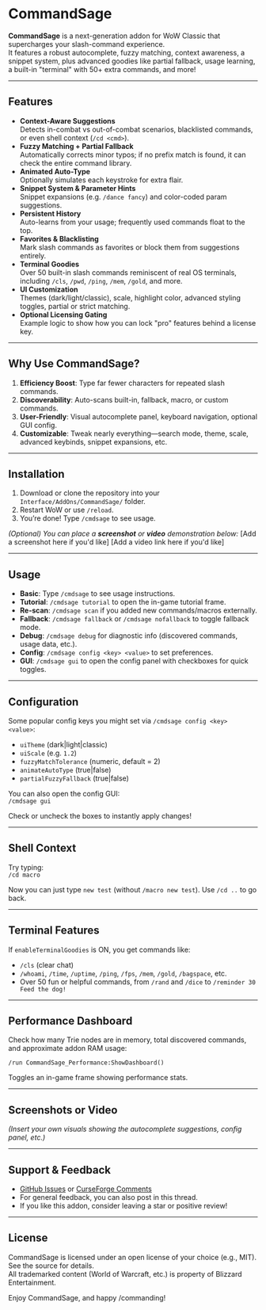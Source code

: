 # CommandSage

**CommandSage** is a next-generation addon for WoW Classic that supercharges your slash-command experience.  
It features a robust autocomplete, fuzzy matching, context awareness, a snippet system, plus advanced goodies like partial fallback, usage learning, a built-in "terminal" with 50+ extra commands, and more!

---
## **Features**

- **Context-Aware Suggestions**  
  Detects in-combat vs out-of-combat scenarios, blacklisted commands, or even shell context (`/cd <cmd>`).
- **Fuzzy Matching + Partial Fallback**  
  Automatically corrects minor typos; if no prefix match is found, it can check the entire command library.
- **Animated Auto-Type**  
  Optionally simulates each keystroke for extra flair.
- **Snippet System & Parameter Hints**  
  Snippet expansions (e.g. `/dance fancy`) and color-coded param suggestions.
- **Persistent History**  
  Auto-learns from your usage; frequently used commands float to the top.
- **Favorites & Blacklisting**  
  Mark slash commands as favorites or block them from suggestions entirely.
- **Terminal Goodies**  
  Over 50 built-in slash commands reminiscent of real OS terminals, including `/cls`, `/pwd`, `/ping`, `/mem`, `/gold`, and more.
- **UI Customization**  
  Themes (dark/light/classic), scale, highlight color, advanced styling toggles, partial or strict matching.
- **Optional Licensing Gating**  
  Example logic to show how you can lock "pro" features behind a license key.

---
## **Why Use CommandSage?**

1. **Efficiency Boost**: Type far fewer characters for repeated slash commands.
2. **Discoverability**: Auto-scans built-in, fallback, macro, or custom commands.
3. **User-Friendly**: Visual autocomplete panel, keyboard navigation, optional GUI config.
4. **Customizable**: Tweak nearly everything—search mode, theme, scale, advanced keybinds, snippet expansions, etc.

---
## **Installation**

1. Download or clone the repository into your `Interface/AddOns/CommandSage/` folder.
2. Restart WoW or use `/reload`.
3. You’re done! Type `/cmdsage` to see usage.

*(Optional) You can place a **screenshot** or **video** demonstration below:*
[Add a screenshot here if you'd like] [Add a video link here if you'd like]


---
## **Usage**

- **Basic**: Type `/cmdsage` to see usage instructions.
- **Tutorial**: `/cmdsage tutorial` to open the in-game tutorial frame.
- **Re-scan**: `/cmdsage scan` if you added new commands/macros externally.
- **Fallback**: `/cmdsage fallback` or `/cmdsage nofallback` to toggle fallback mode.
- **Debug**: `/cmdsage debug` for diagnostic info (discovered commands, usage data, etc.).
- **Config**: `/cmdsage config <key> <value>` to set preferences.
- **GUI**: `/cmdsage gui` to open the config panel with checkboxes for quick toggles.

---
## **Configuration**

Some popular config keys you might set via `/cmdsage config <key> <value>`:
- `uiTheme` (dark|light|classic)
- `uiScale` (e.g. `1.2`)
- `fuzzyMatchTolerance` (numeric, default = 2)
- `animateAutoType` (true|false)
- `partialFuzzyFallback` (true|false)

You can also open the config GUI:  
`/cmdsage gui`

Check or uncheck the boxes to instantly apply changes!

---
## **Shell Context**

Try typing:  
`/cd macro`

Now you can just type `new test` (without `/macro new test`). Use `/cd ..` to go back.

---
## **Terminal Features**

If `enableTerminalGoodies` is ON, you get commands like:
- `/cls` (clear chat)
- `/whoami`, `/time`, `/uptime`, `/ping`, `/fps`, `/mem`, `/gold`, `/bagspace`, etc.
- Over 50 fun or helpful commands, from `/rand` and `/dice` to `/reminder 30 Feed the dog!`

---
## **Performance Dashboard**

Check how many Trie nodes are in memory, total discovered commands, and approximate addon RAM usage:  

`/run CommandSage_Performance:ShowDashboard()`

Toggles an in-game frame showing performance stats.

---
## **Screenshots or Video**

*(Insert your own visuals showing the autocomplete suggestions, config panel, etc.)*

---
## **Support & Feedback**

- [GitHub Issues](#) or [CurseForge Comments](#)
- For general feedback, you can also post in this thread.
- If you like this addon, consider leaving a star or positive review!

---
## **License**

CommandSage is licensed under an open license of your choice (e.g., MIT). See the source for details.  
All trademarked content (World of Warcraft, etc.) is property of Blizzard Entertainment.

Enjoy CommandSage, and happy /commanding!
